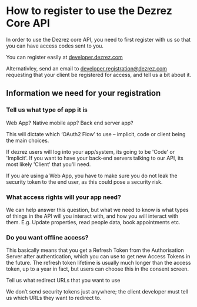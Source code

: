 # How to register to use the Dezrez Core API
In order to use the Dezrez core API, you need to first register with us so that you can have access codes sent to you.

You can register easily at [developer.dezrez.com](http://developer.dezrez.com/api-request)

Alternativley, send an email to developer.registration@dezrez.com requesting that your client be registered for access, and tell us a bit about it.

## Information we need for your registration

### Tell us what type of app it is

Web App? Native mobile app? Back end server app?

This will dictate which ‘OAuth2 Flow’ to use – implicit, code or client being the main choices.

If dezrez users will log into your app/system, its going to be 'Code' or 'Implicit'. If you want to have your back-end servers talking to our API, its most likely 'Client' that you'll need.

If you are using a Web App, you have to make sure you do not leak the security token to the end user, as this could pose a security risk.

### What access rights will your app need?

We can help answer this question, but what we need to know is what types of things in the API will you interact with, and how you will interact with them. E.g. Update properties, read people data, book appointments etc.

### Do you want offline access?

This basically means that you get a Refresh Token from the Authorisation Server after authentication, which you can use to get new Access Tokens in the future. The refresh token lifetime is usually much longer than the access token, up to a year in fact, but users can choose this in the consent screen.

Tell us what redirect URLs that you want to use

We don’t send security tokens just anywhere; the client developer must tell us which URLs they want to redirect to.
